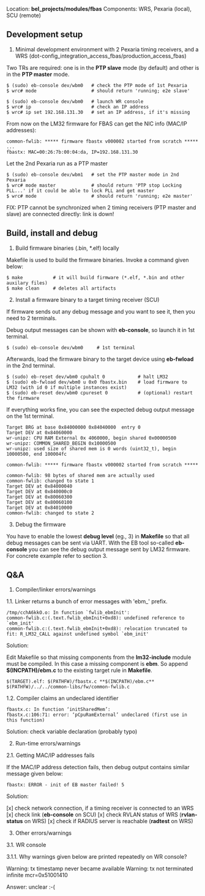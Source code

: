 Location: **bel_projects/modules/fbas**
Components: WRS, Pexaria (local), SCU (remote)

## Development setup

1. Minimal development environment with 2 Pexaria timing receivers, and a WRS (dot-config_integration_access_fbas/production_access_fbas)

Two TRs are required: one is in the **PTP slave** mode (by default) and other is in the **PTP master** mode.

```
$ (sudo) eb-console dev/wbm0   # check the PTP mode of 1st Pexaria
$ wrc# mode                    # should return 'running; e2e slave'
```

```
$ (sudo) eb-console dev/wbm0   # launch WR console
$ wrc# ip                      # check an IP address
$ wrc# ip set 192.168.131.30   # set an IP address, if it's missing
```

From now on the LM32 firmware for FBAS can get the NIC info (MAC/IP addresses):

```
common-fwlib: ***** firmware fbastx v000002 started from scratch *****
...
fbastx: MAC=00:26:7b:00:04:da, IP=192.168.131.30
```

Let the 2nd Pexaria run as a PTP master

```
$ (sudo) eb-console dev/wbm1   # set the PTP master mode in 2nd Pexaria
$ wrc# mode master             # should return 'PTP stop Locking PLL...' if it could be able to lock PLL and get master
$ wrc# mode                    # should return 'running; e2e master'
```

FIX: PTP cannot be synchronized when 2 timing receivers (PTP master and slave) are connected directly: link is down!

## Build, install and debug

1. Build firmware binaries (.bin, *.elf) locally

Makefile is used to build the firmware binaries. Invoke a command given below:

```
$ make           # it will build firmware (*.elf, *.bin and other auxilary files)
$ make clean     # deletes all artifacts
```

2. Install a firmware binary to a target timing receiver (SCU)

If firmware sends out any debug message and you want to see it, then you need to 2 terminals.

Debug output messages can be shown with **eb-console**, so launch it in 1st terminal.

```
$ (sudo) eb-console dev/wbm0     # 1st terminal
```

Afterwards, load the firmware binary to the target device using **eb-fwload** in the 2nd terminal.

```
$ (sudo) eb-reset dev/wbm0 cpuhalt 0            # halt LM32
$ (sudo) eb-fwload dev/wbm0 u 0x0 fbastx.bin    # load firmware to LM32 (with id 0 if multiple instances exist)
$ (sudo) eb-reset dev/wbm0 cpureset 0           # (optional) restart the firmware
```

If everything works fine, you can see the expected debug output message on the 1st terminal.

```
Target BRG at base 0x84000000 0x84040000  entry 0
Target DEV at 0x84060000
wr-unipz: CPU RAM External 0x 4060000, begin shared 0x00000500
wr-unipz: COMMON_SHARED_BEGIN 0x10000500
wr-unipz: used size of shared mem is 0 words (uint32_t), begin 10000500, end 100004fc

common-fwlib: ***** firmware fbastx v000002 started from scratch *****

common-fwlib: 98 bytes of shared mem are actually used
common-fwlib: changed to state 1
Target DEV at 0x84000040
Target DEV at 0x840000c0
Target DEV at 0x80060300
Target DEV at 0x80060100
Target DEV at 0x84010000
common-fwlib: changed to state 2
```

3. Debug the firmware

You have to enable the lowest __debug level__ (eg., 3) in **Makefile** so that all debug messages can be sent via UART.
With the EB tool so-called **eb-console** you can see the debug output message sent by LM32 firmware.
For concrete example refer to section 3.

## Q&A

1. Compiler/linker errors/warnings

1.1. Linker returns a bunch of error messages with 'ebm_' prefix.

```
/tmp/cchA6kkO.o: In function `fwlib_ebmInit':
common-fwlib.c:(.text.fwlib_ebmInit+0xd8): undefined reference to `ebm_init'
common-fwlib.c:(.text.fwlib_ebmInit+0xd8): relocation truncated to fit: R_LM32_CALL against undefined symbol `ebm_init'
```

Solution:

Edit Makefile so that missing components from the **lm32-include** module must be compiled. In this case a missing component is **ebm**.
So append **$(INCPATH)/ebm.c** to the existing target rule in **Makefile**.

```
$(TARGET).elf: $(PATHFW)/fbastx.c **$(INCPATH)/ebm.c** $(PATHFW)/../../common-libs/fw/common-fwlib.c
```

1.2. Compiler claims an undeclared identifier

```
fbastx.c: In function ‘initSharedMem’:
fbastx.c:106:71: error: ‘pCpuRamExternal’ undeclared (first use in this function)
```

Solution: check variable declaration (probably typo)

2. Run-time errors/warnings

2.1. Getting MAC/IP addresses fails

If the MAC/IP address detection fails, then debug output contains similar message given below:

```
fbastx: ERROR - init of EB master failed! 5
```

Solution:

[x] check network connection, if a timing receiver is connected to an WRS
[x] check link (**eb-console** on SCU)
[x] check RVLAN status of WRS (**rvlan-status** on WRS)
[x] check if RADIUS server is reachable (**radtest** on WRS)

3. Other errors/warnings

3.1. WR console

3.1.1. Why warnings given below are printed repeatedly on WR console?

Warning: tx timestamp never became available
Warning: tx not terminated infinite mcr=0x51001410

Answer: unclear :-(
